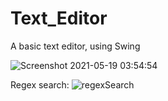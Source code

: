 # Text_Editor
A basic text editor, using Swing

![Screenshot 2021-05-19 03:54:54](https://user-images.githubusercontent.com/46352044/118693238-8422ae00-b828-11eb-8c62-38f88643c66d.png)

Regex search:
![regexSearch](https://user-images.githubusercontent.com/46352044/118693251-871d9e80-b828-11eb-8e9a-77211a975d21.png)
